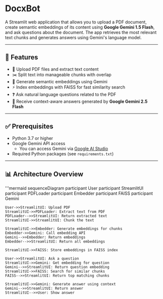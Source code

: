 # DocxBot

A Streamlit web application that allows you to upload a PDF document, create semantic embeddings of its content using **Google Gemini 1.5 Flash**, and ask questions about the document. The app retrieves the most relevant text chunks and generates answers using Gemini's language model.

---

## 🚀 Features

- 📄 Upload PDF files and extract text content  
- ✂️ Split text into manageable chunks with overlap  
- 🧠 Generate semantic embeddings using Gemini  
- ⚡ Index embeddings with FAISS for fast similarity search  
- ❓ Ask natural language questions related to the PDF  
- 🤖 Receive context-aware answers generated by **Google Gemini 2.5 Flash**

---

## ✅ Prerequisites

- Python 3.7 or higher  
- Google Gemini API access  
  - You can access Gemini via [Google AI Studio](https://aistudio.google.com/app)  
- Required Python packages (see `requirements.txt`)

---

## 📊 Architecture Overview

'''mermaid
sequenceDiagram
    participant User
    participant StreamlitUI
    participant PDFLoader
    participant Embedder
    participant FAISS
    participant Gemini

    User->>StreamlitUI: Upload PDF
    StreamlitUI->>PDFLoader: Extract text from PDF
    PDFLoader-->>StreamlitUI: Return extracted text
    StreamlitUI->>StreamlitUI: Chunk the text

    StreamlitUI->>Embedder: Generate embeddings for chunks
    Embedder->>Gemini: Call embedding API
    Gemini-->>Embedder: Return embeddings
    Embedder-->>StreamlitUI: Return all embeddings

    StreamlitUI->>FAISS: Store embeddings in FAISS index

    User->>StreamlitUI: Ask a question
    StreamlitUI->>Gemini: Get embedding for question
    Gemini-->>StreamlitUI: Return question embedding
    StreamlitUI->>FAISS: Search for similar chunks
    FAISS-->>StreamlitUI: Return top matching chunks

    StreamlitUI->>Gemini: Generate answer using context
    Gemini-->>StreamlitUI: Return answer
    StreamlitUI-->>User: Show answer
